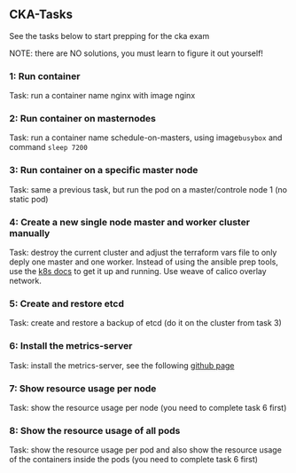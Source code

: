 ## CKA-Tasks
See the tasks below to start prepping for the cka exam

NOTE: there are NO solutions, you must learn to figure it out yourself!

### 1: Run container
Task: run a container name nginx with image nginx

### 2: Run container on masternodes
Task: run a container name schedule-on-masters, using image```busybox``` and command ```sleep 7200```

### 3: Run container on a specific master node
Task: same a previous task, but run the pod on a master/controle node 1 (no static pod)

### 4: Create a new single node master and worker cluster manually
Task: destroy the current cluster and adjust the terraform vars file to only deply one master and one worker. Instead of using the ansible prep tools, use the [k8s docs](https://kubernetes.io/docs/setup/production-environment/tools/kubeadm/) to get it up and running. Use weave of calico overlay network.

### 5: Create and restore etcd
Task: create and restore a backup of etcd (do it on the cluster from task 3)

### 6: Install the metrics-server
Task: install the metrics-server, see the following [github page](https://github.com/kubernetes-sigs/metrics-server)

### 7: Show resource usage per node
Task: show the resource usage per node (you need to complete task 6 first)

### 8: Show the resource usage of all pods
Task: show the resource usage per pod and also show the resource usage of the containers inside the pods (you need to complete task 6 first)

